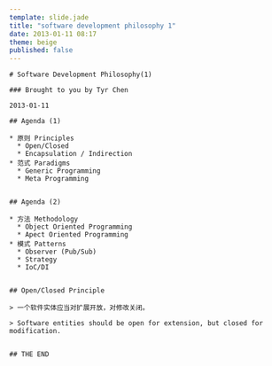 ```yaml
---
template: slide.jade
title: "software development philosophy 1"
date: 2013-01-11 08:17
theme: beige
published: false
---
```


    # Software Development Philosophy(1)

    ### Brought to you by Tyr Chen

    2013-01-11


<!--more-->


    ## Agenda (1)

    * 原则 Principles
      * Open/Closed
      * Encapsulation / Indirection
    * 范式 Paradigms
      * Generic Programming
      * Meta Programming


    ## Agenda (2)

    * 方法 Methodology
      * Object Oriented Programming
      * Apect Oriented Programming
    * 模式 Patterns
      * Observer (Pub/Sub)
      * Strategy
      * IoC/DI


    ## Open/Closed Principle

    > 一个软件实体应当对扩展开放，对修改关闭。

    > Software entities should be open for extension, but closed for modification.


    ## THE END


